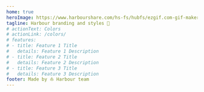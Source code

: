 ```yaml
---
home: true
heroImage: https://www.harbourshare.com/hs-fs/hubfs/ezgif.com-gif-maker.gif?width=40&height=40&name=ezgif.com-gif-maker.gif
tagline: Harbour branding and styles 🎨
# actionText: Colors
# actionLink: /colors/
# features:
# - title: Feature 1 Title
#   details: Feature 1 Description
# - title: Feature 2 Title
#   details: Feature 2 Description
# - title: Feature 3 Title
#   details: Feature 3 Description
footer: Made by ⛵️ Harbour team
---
```

